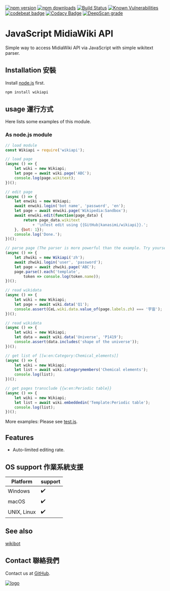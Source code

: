﻿[![npm version](https://badge.fury.io/js/wikiapi.svg)](https://www.npmjs.com/package/wikiapi)
[![npm downloads](https://img.shields.io/npm/dm/wikiapi.svg)](https://www.npmjs.com/package/wikiapi)
[![Build Status](https://travis-ci.org/kanasimi/wikiapi.svg?branch=master)](https://travis-ci.org/kanasimi/wikiapi)
[![Known Vulnerabilities](https://snyk.io/test/github/kanasimi/wikiapi/badge.svg?targetFile=package.json)](https://snyk.io/test/github/kanasimi/wikiapi?targetFile=package.json)
[![codebeat badge](https://codebeat.co/badges/47d3b442-fd49-4142-a69b-05171bf8fe36)](https://codebeat.co/projects/github-com-kanasimi-wikiapi-master)
[![Codacy Badge](https://api.codacy.com/project/badge/Grade/02aa4b9cc9df4fa9b10389abbb139ebf)](https://app.codacy.com/app/kanasimi/wikiapi?utm_source=github.com&utm_medium=referral&utm_content=kanasimi/wikiapi&utm_campaign=Badge_Grade_Dashboard)
[![DeepScan grade](https://deepscan.io/api/teams/4788/projects/6757/branches/58325/badge/grade.svg)](https://deepscan.io/dashboard#view=project&tid=4788&pid=6757&bid=58325)

# JavaScript MidiaWiki API
Simple way to access MidiaWiki API via JavaScript with simple wikitext parser.

## Installation 安裝
Install [node.js](https://nodejs.org/) first.

``` sh
npm install wikiapi
```

## usage 運行方式
Here lists some examples of this module.

### As node.js module
``` JavaScript
// load module
const Wikiapi = require('wikiapi');

// load page
(async () => {
	let wiki = new Wikiapi;
	let page = await wiki.page('ABC');
	console.log(page.wikitext);
})();

// edit page
(async () => {
	let enwiki = new Wikiapi;
	await enwiki.login('bot name', 'password', 'en');
	let page = await enwiki.page('Wikipedia:Sandbox');
	await enwiki.edit(function(page_data) {
		return page_data.wikitext
			+ '\nTest edit using {{GitHub|kanasimi/wikiapi}}.';
	}, {bot: 1});
	console.log('Done.');
})();

// parse page (The parser is more powerful than the example. Try yourself!)
(async () => {
	let zhwiki = new Wikiapi('zh');
	await zhwiki.login('user', 'password');
	let page = await zhwiki.page('ABC');
	page.parse().each('template',
		token => console.log(token.name));
})();

// read wikidata
(async () => {
	let wiki = new Wikiapi;
	let page = await wiki.data('Q1');
	console.assert(CeL.wiki.data.value_of(page.labels.zh) === '宇宙');
})();

// read wikidata
(async () => {
	let wiki = new Wikiapi;
	let data = await wiki.data('Universe', 'P1419');
	console.assert(data.includes('shape of the universe'));
})();

// get list of [[w:en:Category:Chemical_elements]]
(async () => {
	let wiki = new Wikiapi;
	let list = await wiki.categorymembers('Chemical elements');
	console.log(list);
})();

// get pages transclude {{w:en:Periodic table}}
(async () => {
	let wiki = new Wikiapi;
	let list = await wiki.embeddedin('Template:Periodic table');
	console.log(list);
})();

```

More examples: Please see [test.js](https://github.com/kanasimi/wikiapi/blob/master/_test%20suite/test.js).

## Features
* Auto-limited editing rate.

## OS support 作業系統支援
| Platform    | support |
| ----------- | ------- |
| Windows     | ✔️      |
| macOS       | ✔️      |
| UNIX, Linux | ✔️      |

## See also
[wikibot](https://github.com/kanasimi/wikibot)

## Contact 聯絡我們
Contact us at [GitHub](https://github.com/kanasimi/wikiapi/issues).

[![logo](https://raw.githubusercontent.com/kanasimi/CeJS/master/_test%20suite/misc/logo.jpg)](http://lyrics.meicho.com.tw/)
